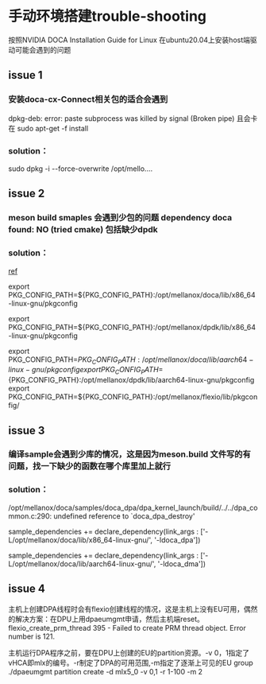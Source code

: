 # 手动环境搭建trouble-shooting
按照NVIDIA DOCA Installation Guide for Linux 在ubuntu20.04上安装host端驱动可能会遇到的问题
## issue 1
### 安装doca-cx-Connect相关包的适合会遇到

dpkg-deb: error: paste subprocess was killed by signal (Broken pipe)
且会卡在 sudo apt-get -f install

### solution：

sudo dpkg -i --force-overwrite /opt/mello....

## issue 2
### meson build smaples 会遇到少包的问题 dependency doca found: NO (tried cmake) 包括缺少dpdk
### solution：
[ref](https://docs.nvidia.com/doca/sdk/troubleshooting/index.html#doca-sdk-compilation)

export PKG_CONFIG_PATH=${PKG_CONFIG_PATH}:/opt/mellanox/doca/lib/x86_64-linux-gnu/pkgconfig

export PKG_CONFIG_PATH=${PKG_CONFIG_PATH}:/opt/mellanox/dpdk/lib/x86_64-linux-gnu/pkgconfig

export PKG_CONFIG_PATH=${PKG_CONFIG_PATH}:/opt/mellanox/doca/lib/aarch64-linux-gnu/pkgconfig
export PKG_CONFIG_PATH=${PKG_CONFIG_PATH}:/opt/mellanox/dpdk/lib/aarch64-linux-gnu/pkgconfig
export PKG_CONFIG_PATH=${PKG_CONFIG_PATH}:/opt/mellanox/flexio/lib/pkgconfig/
## issue 3
### 编译sample会遇到少库的情况，这是因为meson.build 文件写的有问题，找一下缺少的函数在哪个库里加上就行
### solution：
/opt/mellanox/doca/samples/doca_dpa/dpa_kernel_launch/build/../../dpa_common.c:290: undefined reference to `doca_dpa_destroy'

sample_dependencies += declare_dependency(link_args : ['-L/opt/mellanox/doca/lib/x86_64-linux-gnu/', '-ldoca_dpa'])

sample_dependencies += declare_dependency(link_args : ['-L/opt/mellanox/doca/lib/aarch64-linux-gnu/', '-ldoca_dma'])


## issue 4
主机上创建DPA线程时会有flexio创建线程的情况，这是主机上没有EU可用，偶然的解决方案：在DPU上用dpaeumgmt申请，然后主机端reset。\
flexio_create_prm_thread 395 - Failed to create PRM thread object. Error number is 121.

主机运行DPA程序之前，要在DPU上创建的EU的partition资源。-v 0，1指定了 vHCA即mlx的编号。-r制定了DPA的可用范围,-m指定了逐渐上可见的EU group
 ./dpaeumgmt  partition create -d mlx5_0 -v 0,1 -r 1-100 -m 2 
